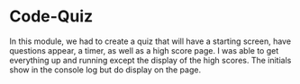 # Code-Quiz

In this module, we had to create a quiz that will have a starting screen, have questions appear, a timer, as well as a high score page.
I was able to get everything up and running except the display of the high scores. The initials show in the console log but do display on the page.
